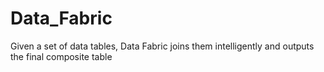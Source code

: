 # Data_Fabric
Given a set of data tables, Data Fabric joins them intelligently and outputs the final composite table
